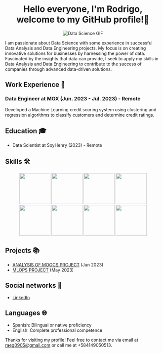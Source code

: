 <div align="center">

# Hello everyone, I'm Rodrigo, welcome to my GitHub profile!👋

</div>

<div align="center">

![Data Science GIF](https://media.giphy.com/media/GMp6XOxRv6FnBFjTdZ/giphy.gif)

</div>

I am passionate about Data Science with some experience in successful Data Analysis and Data Engineering projects. My focus is on creating innovative solutions for businesses by harnessing the power of data. Fascinated by the insights that data can provide, I seek to apply my skills in Data Analysis and Data Engineering to contribute to the success of companies through advanced data-driven solutions.

## Work Experience 🚀

### Data Engineer at MOX (Jun. 2023 - Jul. 2023) - Remote

Developed a Machine Learning credit scoring system using clustering and regression algorithms to classify customers and determine credit ratings.

## Education 🎓

- Data Scientist at SoyHenry (2023) - Remote


## Skills 🛠️


<p align="center">
  <img src="https://drive.google.com/uc?export=view&id=1wLjqGXWKzhhfDAZcEhYQV9u4f1ZTuC7O" width="100" height="100">
  <img src="https://drive.google.com/uc?export=view&id=1zyxvWrXyAoaYn2_N2EPQtXpxFXsH9Ye2" width="100" height="100">
  <img src="https://drive.google.com/uc?export=view&id=1dswuIZ3xc5B5n7vwiqD9Q8n173lwN-kN" width="100" height="100">
  <img src="https://drive.google.com/uc?export=view&id=1x5_ZJYX0pmOvqvHMCc9dP7zEZRsayXWr" width="100" height="100">
  <img src="https://drive.google.com/uc?export=view&id=1D6bBNO1sYLyXkmKGaaBQLQpnv7hlXsKg" width="100" height="100">
  <img src="https://drive.google.com/uc?export=view&id=1YzJaIyLZ0w9_DXCLLoYPjYigy0YJIJRd" width="100" height="100">
  <img src="https://drive.google.com/uc?export=view&id=174kg92cH-1aiyCA3p1bS-cAcztKs9ctA" width="100" height="100">
  <img src="https://drive.google.com/uc?export=view&id=1OUYf8Ntr6gJQThtY_VI1MDISdIcIa4em" width="100" height="100">


## Projects 📚

- [ANALYSIS OF MOOCS PROJECT](https://github.com/DauntLessTKD/Data_Analyst_Individual_Project_2) (Jun 2023)
- [MLOPS PROJECT](https://github.com/DauntLessTKD/Movies-Recomendation-ML-Project) (May 2023)

## Social networks 🔗

- [LinkedIn](https://www.linkedin.com/in/rodrigo-escalona-7578a4233/)



## Languages 🌐

- Spanish: Bilingual or native proficiency
- English: Complete professional competence



Thanks for visiting my profile! Feel free to contact me via email at raeg0905@gmail.com or call me at +584149050513.
